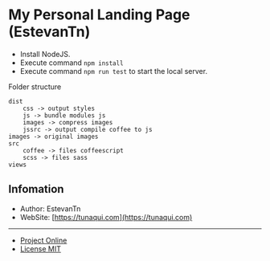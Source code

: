 # My Personal Landing Page (EstevanTn)

- Install NodeJS.
- Execute command `npm install`
- Execute command `npm run test` to start the local server.

Folder structure

```
dist
    css -> output styles
    js -> bundle modules js
    images -> compress images
    jssrc -> output compile coffee to js
images -> original images
src
    coffee -> files coffeescript
    scss -> files sass
views
```

## Infomation
- Author: EstevanTn
- WebSite: [https://tunaqui.com](https://tunaqui.com)
---
- [Project Online](https://tunaqui.com)
- [License MIT](LICENSE.md)
